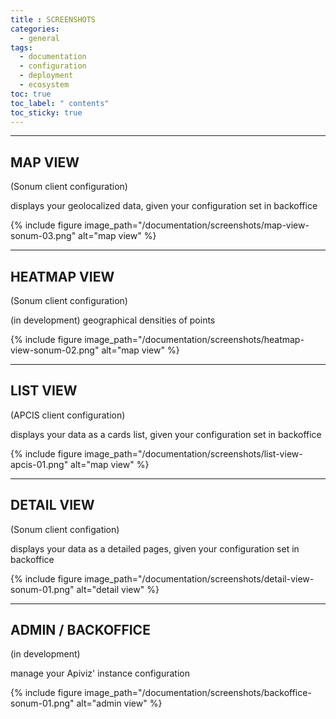 ```yaml
---
title : SCREENSHOTS
categories:
  - general
tags:
  - documentation
  - configuration
  - deployment
  - ecosystem
toc: true
toc_label: " contents"
toc_sticky: true
---
```


------------

## MAP VIEW 
(Sonum client configuration)

displays your geolocalized data, given your configuration set in backoffice

{% include figure image_path="/documentation/screenshots/map-view-sonum-03.png" alt="map view" %}


------------

## HEATMAP VIEW 
(Sonum client configuration)

(in development) geographical densities of points

{% include figure image_path="/documentation/screenshots/heatmap-view-sonum-02.png" alt="map view" %}

------------

## LIST VIEW 
(APCIS client configuration)

displays your data as a cards list, given your configuration set in backoffice

{% include figure image_path="/documentation/screenshots/list-view-apcis-01.png" alt="map view" %}

------------

## DETAIL VIEW 
(Sonum client configation)

displays your data as a detailed pages, given your configuration set in backoffice

{% include figure image_path="/documentation/screenshots/detail-view-sonum-01.png" alt="detail view" %}

------------

## ADMIN / BACKOFFICE 
(in development)

manage your Apiviz' instance configuration

{% include figure image_path="/documentation/screenshots/backoffice-sonum-01.png" alt="admin view" %}

